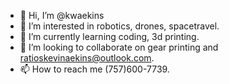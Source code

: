 - 👋 Hi, I’m @kwaekins
- 👀 I’m interested in robotics, drones, spacetravel.
- 🌱 I’m currently learning coding, 3d printing.
- 💞️ I’m looking to collaborate on gear printing and ratioskevinaekins@outlook.com.
- 📫 How to reach me (757)600-7739.

<!---
kwaekins/kwaekins is a ✨ special ✨ repository because its `README.md` (this file) appears on your GitHub profile.
You can click the Preview link to take a look at your changes.
--->
